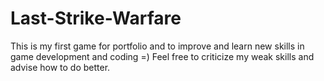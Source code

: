 # Last-Strike-Warfare
This is my first game for portfolio and to improve and learn new skills in game development and coding =)
Feel free to criticize my weak skills and advise how to do better.
